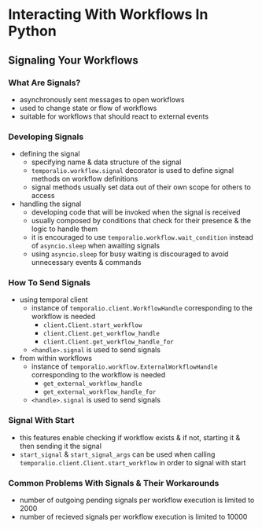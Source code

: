 # Interacting With Workflows In Python
## Signaling Your Workflows
### What Are Signals?
- asynchronously sent messages to open workflows
- used to change state or flow of workflows
- suitable for workflows that should react to external events
### Developing Signals
- defining the signal
    - specifying name & data structure of the signal
    - `temporalio.workflow.signal` decorator is used to define signal methods on workflow definitions
    - signal methods usually set data out of their own scope for others to access
- handling the signal
    - developing code that will be invoked when the signal is received
    - usually composed by conditions that check for their presence & the logic to handle them
    - it is encouraged to use `temporalio.workflow.wait_condition` instead of `asyncio.sleep` when awaiting signals
    - using `asyncio.sleep` for busy waiting is discouraged to avoid unnecessary events & commands
### How To Send Signals
- using temporal client
    - instance of `temporalio.client.WorkflowHandle` corresponding to the workflow is needed
        - `client.Client.start_workflow`
        - `client.Client.get_workflow_handle`
        - `client.Client.get_workflow_handle_for`
    - `<handle>.signal` is used to send signals
- from within workflows
    - instance of `temporalio.workflow.ExternalWorkflowHandle` corresponding to the workflow is needed
        - `get_external_workflow_handle`
        - `get_external_workflow_handle_for`
    - `<handle>.signal` is used to send signals
### Signal With Start
- this features enable checking if workflow exists & if not, starting it & then sending it the signal
- `start_signal` & `start_signal_args` can be used when calling `temporalio.client.Client.start_workflow` in order to signal with start
### Common Problems With Signals & Their Workarounds
- number of outgoing pending signals per workflow execution is limited to 2000
- number of recieved signals per workflow execution is limited to 10000

<!-- What Is The Entity Workflow Pattern -->
